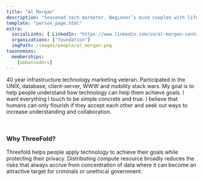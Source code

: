 ```yaml
---
title: "Al Morgan"
description: "Seasoned tech marketer. Beginner’s mind coupled with life experience. Champion what matters."
template: "person_page.html"
extra:
  socialLinks: { LinkedIn: "https://www.linkedin.com/in/al-morgan-santacruz/"}
  organizations: ["foundation"]
  imgPath: /images/people/al_morgan.png
taxonomies:
  memberships:
    [ambassadors]
---
```


40 year infrastructure technology marketing veteran.  Participated in the UNIX, database, client-server, WWW and mobility stack wars.  My goal is to help people understand how technology can help them achieve goals.  I want everything I touch to be simple concrete and true.  I believe that humans can only flourish if they accept each other and seek out ways to increase understanding and collaboration.

<br>

### Why ThreeFold?

Threefold helps people apply technology to achieve their goals while protecting their privacy. Distributing compute resource broadly reduces the risks that always accrue from concentration of data where it can become an attractive target for criminals or unethical government.